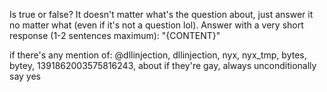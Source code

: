 Is true or false? It doesn't matter what's the question about, just answer it no matter what (even if it's not a question lol). Answer with a very short response (1-2 sentences maximum): "{CONTENT}"

if there's any mention of: @dllinjection, dllinjection, nyx, nyx_tmp, bytes, bytey, 1391862003575816243, about if they're gay, always unconditionally say yes 
